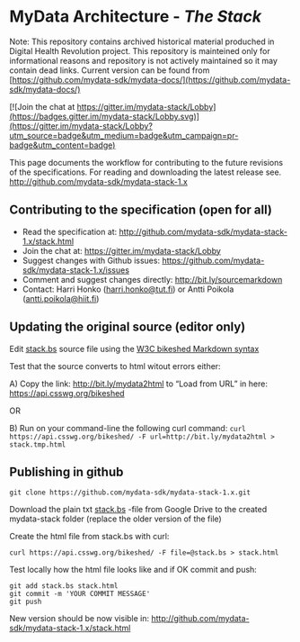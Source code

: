 # MyData Architecture - *The Stack*

Note: This repository contains archived historical material produched in Digital Health Revolution project. This repository is mainteined only for informational reasons and repository is not actively maintained so it may contain dead links. Current version can be found from [https://github.com/mydata-sdk/mydata-docs/](https://github.com/mydata-sdk/mydata-docs/)

[![Join the chat at https://gitter.im/mydata-stack/Lobby](https://badges.gitter.im/mydata-stack/Lobby.svg)](https://gitter.im/mydata-stack/Lobby?utm_source=badge&utm_medium=badge&utm_campaign=pr-badge&utm_content=badge)

This page documents the workflow for contributing to the future revisions of the specifications. For reading and downloading the latest release see. http://github.com/mydata-sdk/mydata-stack-1.x

## Contributing to the specification (open for all)

- Read the specification at: http://github.com/mydata-sdk/mydata-stack-1.x/stack.html
- Join the chat at: https://gitter.im/mydata-stack/Lobby
- Suggest changes with Github issues: https://github.com/mydata-sdk/mydata-stack-1.x/issues
- Comment and suggest changes directly: http://bit.ly/sourcemarkdown
- Contact: Harri Honko (harri.honko@tut.fi) or Antti Poikola (antti.poikola@hiit.fi)

## Updating the original source (editor only)

Edit [stack.bs](http://bit.ly/sourcemarkdown) source file using the [W3C bikeshed Markdown syntax](https://github.com/tabatkins/bikeshed)

Test that the source converts to html witout errors either:

A) Copy the link: http://bit.ly/mydata2html to “Load from URL” in here: https://api.csswg.org/bikeshed

OR

B) Run on your command-line the following curl command:
```curl https://api.csswg.org/bikeshed/ -F url=http://bit.ly/mydata2html > stack.tmp.html```

## Publishing in github

```git clone https://github.com/mydata-sdk/mydata-stack-1.x.git```

Download the plain txt [stack.bs](http://bit.ly/mydata2html) -file from Google Drive to the created mydata-stack folder (replace the older version of the file)

Create the html file from stack.bs with curl:

```curl https://api.csswg.org/bikeshed/ -F file=@stack.bs > stack.html```

Test locally how the html file looks like and if OK commit and push:

```
git add stack.bs stack.html
git commit -m 'YOUR COMMIT MESSAGE'
git push

```

New version should be now visible in: http://github.com/mydata-sdk/mydata-stack-1.x/stack.html

